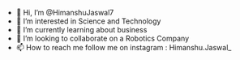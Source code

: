 - 👋 Hi, I’m @HimanshuJaswal7
- 👀 I’m interested in Science and Technology
- 🌱 I’m currently learning about business
- 💞️ I’m looking to collaborate on a Robotics Company
- 📫 How to reach me follow me on instagram : Himanshu.Jaswal_

<!---
HimanshuJaswal7/HimanshuJaswal7 is a ✨ special ✨ repository because its `README.md` (this file) appears on your GitHub profile.
You can click the Preview link to take a look at your changes.
--->
